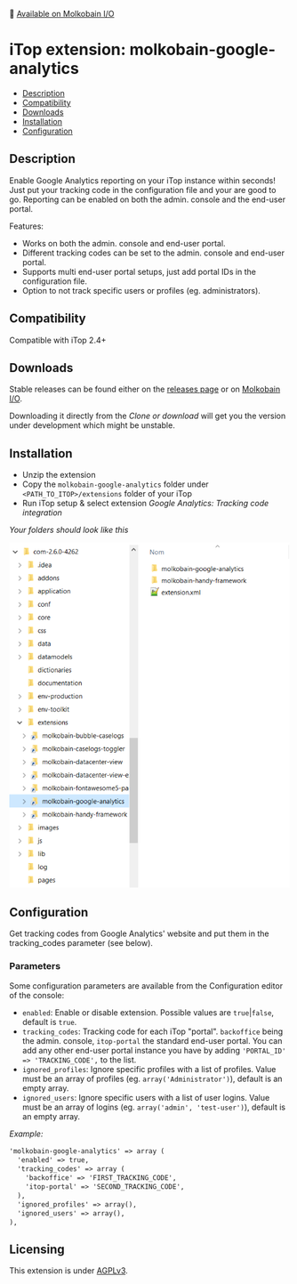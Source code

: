👋 [Available on Molkobain I/O](https://www.molkobain.com/product/google-analytics/)

# iTop extension: molkobain-google-analytics
* [Description](#description)
* [Compatibility](#compatibility)
* [Downloads](#downloads)
* [Installation](#installation)
* [Configuration](#configuration)

## Description
Enable Google Analytics reporting on your iTop instance within seconds! Just put your tracking code in the configuration file and your are good to go. Reporting can be enabled on both the admin. console and the end-user portal.

Features:
* Works on both the admin. console and end-user portal.
* Different tracking codes can be set to the admin. console and end-user portal.
* Supports multi end-user portal setups, just add portal IDs in the configuration file.
* Option to not track specific users or profiles (eg. administrators).

## Compatibility
Compatible with iTop 2.4+

## Downloads
Stable releases can be found either on the [releases page](https://github.com/Molkobain/itop-google-analytics/releases) or on [Molkobain I/O](https://www.molkobain.com/product/google-analytics/).

Downloading it directly from the *Clone or download* will get you the version under development which might be unstable.

## Installation
* Unzip the extension
* Copy the ``molkobain-google-analytics`` folder under ``<PATH_TO_ITOP>/extensions`` folder of your iTop
* Run iTop setup & select extension *Google Analytics: Tracking code integration*

*Your folders should look like this*

![Extensions folder](docs/mga-install.png)

## Configuration
Get tracking codes from Google Analytics' website and put them in the tracking_codes parameter (see below).

### Parameters
Some configuration parameters are available from the Configuration editor of the console:
  * `enabled`: Enable or disable extension. Possible values are `true`|`false`, default is `true`.
  * `tracking_codes`: Tracking code for each iTop "portal". `backoffice` being the admin. console, `itop-portal` the standard end-user portal. You can add any other end-user portal instance you have by adding `'PORTAL_ID' => 'TRACKING_CODE',` to the list.
  * `ignored_profiles`: Ignore specific profiles with a list of profiles. Value must be an array of profiles (eg. `array('Administrator')`), default is an empty array.
  * `ignored_users`: Ignore specific users with a list of user logins. Value must be an array of logins (eg. `array('admin', 'test-user')`), default is an empty array.

*Example:*
```
'molkobain-google-analytics' => array (
  'enabled' => true,
  'tracking_codes' => array (
    'backoffice' => 'FIRST_TRACKING_CODE',
    'itop-portal' => 'SECOND_TRACKING_CODE',
  ),
  'ignored_profiles' => array(),
  'ignored_users' => array(),
),
```


## Licensing
This extension is under [AGPLv3](https://en.wikipedia.org/wiki/GNU_Affero_General_Public_License).
